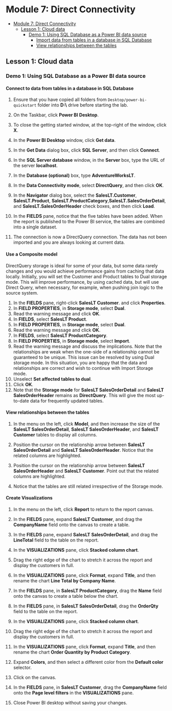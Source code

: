 # Module 7: Direct Connectivity

- [Module 7: Direct Connectivity](#module-7-direct-connectivity)
  - [Lesson 1: Cloud data](#lesson-1-cloud-data)
    - [Demo 1: Using  SQL Database as a Power BI data source](#demo-1-using-sql-database-as-a-power-bi-data-source)
      - [Import data from tables in a database in SQL Database](#import-data-from-tables-in-a-database-in-sql-database)
      - [View relationships between the tables](#view-relationships-between-the-tables)


## Lesson 1: Cloud data

### Demo 1: Using SQL Database as a Power BI data source

#### Connect to data from tables in a database in SQL Database

1. Ensure that you have copied all folders from `Desktop/power-bi-quickstart` folder into **D:\\** drive before starting the lab.

2. On the Taskbar, click **Power BI Desktop**.

3. To close the getting started window, at the top-right of the window, click **X**.

4. In the **Power BI Desktop** window, click **Get data**.

5. In the **Get Data** dialog box, click **SQL Server**, and then click **Connect**.

6. In the **SQL Server database** window, in the **Server** box, type the URL of the server **localhost**.

7. In the **Database (optional)** box, type **AdventureWorksLT**.

8. In the **Data Connectivity mode**, select **DirectQuery**, and then click **OK**.

9. In the **Navigator** dialog box, select the **SalesLT.Customer**, **SalesLT.Product**, **SalesLT.ProductCategory**,**SalesLT.SalesOrderDetail**, and **SalesLT.SalesOrderHeader** check boxes, and then click **Load**.

10. In the **FIELDS** pane, notice that the five tables have been added. When the report is published to the Power BI service, the tables are combined into a single dataset.

11. The connection is now a DirectQuery connection. The data has not been imported and you are always looking at current data.

#### Use a Composite model

DirectQuery storage is ideal for some of your data, but some data rarely changes and you would achieve performance gains from caching that data locally. Initially, you will set the Customer and Product tables to Dual storage mode. This will improve performance, by using cached data, but will use Direct Query, when necessary, for example, when pushing join logic to the source system.

1. In the **FIELDS** pane, right-click **SalesLT Customer**. and click **Properties**.
2. In **FIELD PROPERTIES**, in **Storage mode**, select **Dual**.
3. Read the warning message and click **OK**.
4. In **FIELDS**, select **SalesLT Product**.
5. In **FIELD PROPERTIES**, in **Storage mode**, select **Dual**.
6. Read the warning message and click **OK**.
7. In **FIELDS**, select **SalesLT ProductCategory**.
8. In **FIELD PROPERTIES**, in **Storage mode**, select **Import**.
9. Read the warning message and discuss the implications. Note that the relationships are weak when the one-side of a relationship cannot be guaranteed to be unique. This issue can be resolved by using Dual storage mode. In this situation, you are happy that the data and relationships are correct and wish to continue with Import Storage mode.
10. Unselect **Set affected tables to dual**.
11. Click **OK**.
12. Note that the **Storage mode** for **SalesLT SalesOrderDetail** and **SalesLT SalesOrderHeader** remains as **DirectQuery**. This will give the most up-to-date data for frequently updated tables.

#### View relationships between the tables

1. In the menu on the left, click **Model**, and then increase the size of the **SalesLT SalesOrderDetail**, **SalesLT SalesOrderHeader**, and **SalesLT Customer** tables to display all columns.

2. Position the cursor on the relationship arrow between **SalesLT SalesOrderDetail** and **SalesLT SalesOrderHeader**. Notice that the related columns are highlighted.

3. Position the cursor on the relationship arrow between **SalesLT SalesOrderHeader** and **SalesLT Customer**. Point out that the related columns are highlighted.
1. Notice that the tables are still related irrespective of the Storage mode.

#### Create Visualizations

1. In the menu on the left, click **Report** to return to the report canvas.

2. In the **FIELDS** pane, expand **SalesLT Customer**, and drag the **CompanyName** field onto the canvas to create a table.

3. In the **FIELDS** pane, expand **SalesLT SalesOrderDetail**, and drag the **LineTotal** field to the table on the report.

4. In the **VISUALIZATIONS** pane, click **Stacked column chart**.

5. Drag the right edge of the chart to stretch it across the report and display the customers in full.

6. In the **VISUALIZATIONS** pane, click **Format**, expand **Title**, and then rename the chart **Line Total by Company Name**.

7. In the **FIELDS** pane, in **SalesLT ProductCategory**, drag the **Name** field onto the canvas to create a table below the chart.

8. In the **FIELDS** pane, in **SalesLT SalesOrderDetail**, drag the **OrderQty** field to the table on the report.

9. In the **VISUALIZATIONS** pane, click **Stacked column chart**.

10. Drag the right edge of the chart to stretch it across the report and display the customers in full.

11. In the **VISUALIZATIONS** pane, click **Format**, expand **Title**, and then rename the chart **Order Quantity by Product Category**.

12. Expand **Colors**, and then select a different color from the **Default color** selector.

13. Click on the canvas.

14. In the **FIELDS** pane, in **SalesLT Customer**, drag the **CompanyName** field onto the **Page level filters** in the **VISUALIZATIONS** pane.

15. Close Power BI desktop without saving your changes.
